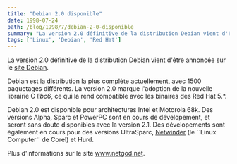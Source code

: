 ```yaml
---
title: "Debian 2.0 disponible"
date: 1998-07-24
path: /blog/1998/7/debian-2-0-disponible
summary: "La version 2.0 définitive de la distribution Debian vient d'être annoncée sur le site Debian."
tags: ['Linux', 'Debian', 'Red Hat']
---
```


<P>
La version 2.0 définitive de la distribution Debian vient d'être annoncée
sur le <A HREF="http://www.dian.org/">site Debian</A>.  </P>

<P> Debian est la distribution la plus complète actuellement, avec 1500
paquetages différents. La version 2.0 marque l'adoption de la nouvelle
librairie C <EM>libc6</EM>, ce qui la rend compatible avec les binaires
des Red Hat 5.*.  </P>

<P> Debian 2.0 est disponible pour architectures Intel et Motorola 68k.
Des versions Alpha, Sparc et PowerPC sont en cours de
dévelopement, et seront sans doute disponibles avec la version 2.1. Des
dévelopements sont également en cours pour des versions UltraSparc, <A HREF="http://www.corelcomputer.com/products/linux_products.htm">Netwinder</A>
(le ``Linux Computer'' de Corel) et Hurd.  </P>

<P>
Plus d'informations sur le site <A HREF="http://www.netgod.net/">www.netgod.net</A>.
</P>



